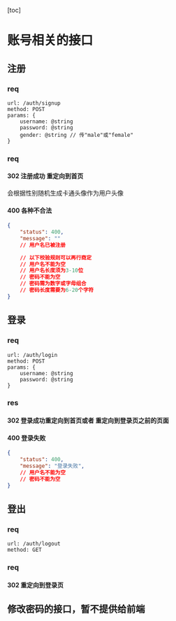 [toc]

# 账号相关的接口

## 注册

### req

```
url: /auth/signup
method: POST
params: {
    username: @string
    password: @string
    gender: @string // 传"male"或"female"
}
```

### req

#### 302 注册成功 重定向到首页

会根据性别随机生成卡通头像作为用户头像

#### 400 各种不合法

```json
{
    "status": 400,
    "message": ""
    // 用户名已被注册

    // 以下校验规则可以再行商定
    // 用户名不能为空   
    // 用户名长度须为3-10位
    // 密码不能为空
    // 密码需为数字或字母组合
    // 密码长度需要为6-20个字符
}
```


## 登录

### req

```
url: /auth/login
method: POST
params: {
    username: @string
    password: @string
}
```

### res

#### 302 登录成功重定向到首页或者 重定向到登录页之前的页面

#### 400 登录失败

```json
{
    "status": 400,
    "message": "登录失败",
    // 用户名不能为空
    // 密码不能为空
}
```

## 登出

### req

```
url: /auth/logout
method: GET
```
### req

#### 302 重定向到登录页


## 修改密码的接口，暂不提供给前端